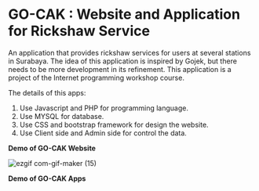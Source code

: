 # GO-CAK : Website and Application for Rickshaw Service
An application that provides rickshaw services for users at several stations in Surabaya. The idea of this application is inspired by Gojek, but there needs to be more development in its refinement.
This application is a project of the Internet programming workshop course.

The details of this apps:

1. Use Javascript and PHP for programming language.
2. Use MYSQL for database.
3. Use CSS and bootstrap framework for design the website.
4. Use Client side and Admin side for control the data.


<b> Demo of GO-CAK Website </b> 

![ezgif com-gif-maker (15)](https://user-images.githubusercontent.com/89477206/199705381-d8ddfef0-84e9-4d21-bfb6-5d4e21ad62b3.gif)


<b> Demo of GO-CAK Apps </b> 
